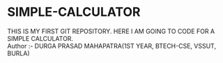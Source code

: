 # SIMPLE-CALCULATOR
THIS IS MY FIRST GIT REPOSITORY. HERE I AM GOING TO CODE FOR A SIMPLE CALCULATOR.
<br>
Author :- DURGA PRASAD MAHAPATRA(1ST YEAR, BTECH-CSE, VSSUT, BURLA)
